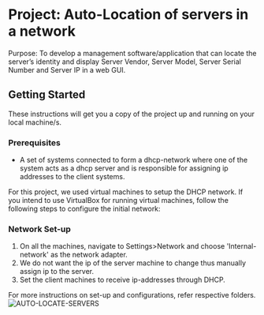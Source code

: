 # Project: Auto-Location of servers in a network

Purpose: To develop a management software/application that can locate the server’s identity and display Server Vendor, Server Model, Server Serial Number and Server IP in a web GUI.

## Getting Started
These instructions will get you a copy of the project up and running on your local machine/s.
### Prerequisites
* A set of systems connected to form a dhcp-network where one of the system acts as a dhcp server and is responsible for assigning ip addresses to the client systems.

For this project, we used virtual machines to setup the DHCP network. If you intend to use VirtualBox for running virtual machines, follow the following steps to configure the initial network:
### Network Set-up
1. On all the machines, navigate to Settings>Network and choose 'Internal-network' as the network adapter.
2. We do not want the ip of the server machine to change thus manually assign ip to the server. 
3. Set the client machines to receive ip-addresses through DHCP.

For more instructions on set-up and configurations, refer respective folders.
![AUTO-LOCATE-SERVERS](https://github.com/ansha001/HPE-CTY/assets/79073575/9b21c80b-8c84-45e5-a8f7-9f99d61f2c6b)
